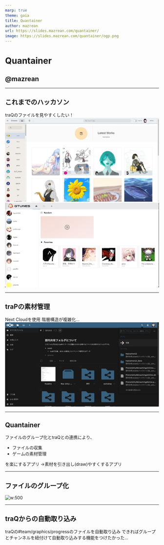 ```yaml
---
marp: true
theme: gaia
title: Quantainer
author: mazrean
url: https://slides.mazrean.com/quantainer/
image: https://slides.mazrean.com/quantainer/ogp.png
---
```

<!--
_class:
- lead
- invert
-->
# Quantainer
## @mazrean

---
## これまでのハッカソン

traQのファイルを見やすくしたい！
![w:500](./piq.webp) ![w:500](./qtune.png)

---
## traPの素材管理
Next Cloudを使用
階層構造が複雑化…
![w:500](./drive.png)

---
## Quantainer

ファイルのグループ化とtraQとの連携により、

- ファイルの収集
- ゲームの素材管理

を楽にするアプリ
→素材を引き出し(draw)やすくするアプリ

---
## ファイルのグループ化
![w:500](./group.png)

---
## traQからの自動取り込み
traQの#team/graphics/progressのファイルを自動取り込み
できればグループとチャンネルを紐付けて自動取り込みする機能をつけたかった…
